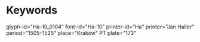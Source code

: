 # Keywords
glyph-id="Ha-10_0104"
font-id="Ha-10"
printer-id="Ha"
printer="Jan Haller"
period="1505–1525"
place="Kraków"
PT plate="173"
